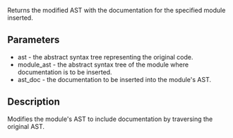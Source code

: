 Returns the modified AST with the documentation for the specified module inserted.

## Parameters

- ast - the abstract syntax tree representing the original code.
- module_ast - the abstract syntax tree of the module where documentation is to be inserted.
- ast_doc - the documentation to be inserted into the module's AST.

## Description
Modifies the module's AST to include documentation by traversing the original AST.